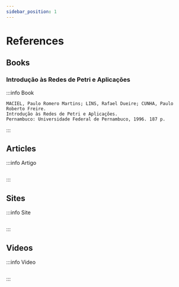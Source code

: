 ```yaml
---
sidebar_position: 1
---
```


# References

## Books

### Introdução às Redes de Petri e Aplicações
:::info Book
```abnt title="Introdução às Redes de Petri e Aplicações"
MACIEL, Paulo Romero Martins; LINS, Rafael Dueire; CUNHA, Paulo Roberto Freire. 
Introdução às Redes de Petri e Aplicações. 
Pernambuco: Universidade Federal de Pernambuco, 1996. 187 p.
```
:::


## Articles
:::info Artigo
```abnt title=""

```
:::

## Sites
:::info Site
```abnt title=""

```
:::

## Videos
:::info Video
```abnt title=""

```
:::